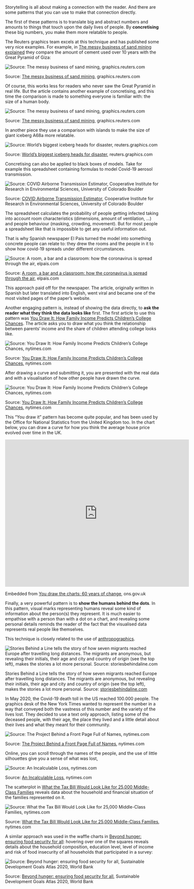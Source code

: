 Storytelling is all about making a connection with the reader. And there are some patterns that you can use to make that connection directly.

The first of these patterns is to translate big and abstract numbers and amounts to things that touch upon the daily lives of people. By **concretising** these big numbers, you make them more relatable to people.

The Reuters graphics team excels at this technique and has published some very nice examples. For example, in [The messy business of sand mining explained](https://graphics.reuters.com/GLOBAL-ENVIRONMENT/SAND/ygdpzekyavw/) they compare the amount of cement used over 10 years with the Great Pyramid of Giza:

![Source: [The messy business of sand mining](https://graphics.reuters.com/GLOBAL-ENVIRONMENT/SAND/ygdpzekyavw/), graphics.reuters.com](Patterns%20for%20data%20driven%20stories%2034fe0220a7d64297ae6ccf534303e18f/cement-concretising-reuters-1.png)

Source: [The messy business of sand mining](https://graphics.reuters.com/GLOBAL-ENVIRONMENT/SAND/ygdpzekyavw/), graphics.reuters.com

Of course, this works less for readers who never saw the Great Pyramid in real life. But the article contains another example of concretising, and this time the comparison is made to something everyone is familiar with: the size of a human body.

![Source: [The messy business of sand mining](https://graphics.reuters.com/GLOBAL-ENVIRONMENT/SAND/ygdpzekyavw/), graphics.reuters.com](Patterns%20for%20data%20driven%20stories%2034fe0220a7d64297ae6ccf534303e18f/sand-percapita-concretise-reuters.png)

Source: [The messy business of sand mining](https://graphics.reuters.com/GLOBAL-ENVIRONMENT/SAND/ygdpzekyavw/), graphics.reuters.com

In another piece they use a comparison with islands to make the size of giant iceberg A68a more relatable.

![Source: [World’s biggest iceberg heads for disaster](https://graphics.reuters.com/CLIMATE-CHANGE/ICEBERG/yzdvxjrbzvx/index.html), reuters.graphics.com](Patterns%20for%20data%20driven%20stories%2034fe0220a7d64297ae6ccf534303e18f/iceberg-islands-reuters.png)

Source: [World’s biggest iceberg heads for disaster](https://graphics.reuters.com/CLIMATE-CHANGE/ICEBERG/yzdvxjrbzvx/index.html), reuters.graphics.com

Concretising can also be applied to black boxes of models. Take for example this spreadsheet containing formulas to model Covid-19 aerosol transmission.

![Source: [COVID Airborne Transmission Estimator](https://cires.colorado.edu/news/covid-19-airborne-transmission-tool-available), Cooperative Institute for Research in Environmental Sciences, University of Colorado Boulder](Patterns%20for%20data%20driven%20stories%2034fe0220a7d64297ae6ccf534303e18f/elpais-model.png)

Source: [COVID Airborne Transmission Estimator](https://cires.colorado.edu/news/covid-19-airborne-transmission-tool-available), Cooperative Institute for Research in Environmental Sciences, University of Colorado Boulder

The spreadsheet calculates the probability of people getting infected taking into account room characteristics (dimensions, amount of ventilation, ...) and people behaviour (masking, crowding, movement). But for most people a spreadsheet like that is impossible to get any useful information out.

That is why Spanish newspaper El Pais turned the model into something concrete people can relate to: they drew the rooms and the people in it to show how covid-19 spreads under different circumstances.

![Source: [A room, a bar and a classroom: how the coronavirus is spread through the air](https://elpais.com/especiales/coronavirus-covid-19/a-room-a-bar-and-a-class-how-the-coronavirus-is-spread-through-the-air/), elpais.com](Patterns%20for%20data%20driven%20stories%2034fe0220a7d64297ae6ccf534303e18f/elpais-covid-spread.png)

Source: [A room, a bar and a classroom: how the coronavirus is spread through the air](https://elpais.com/especiales/coronavirus-covid-19/a-room-a-bar-and-a-class-how-the-coronavirus-is-spread-through-the-air/), elpais.com

This approach paid off for the newspaper. The article, originally written in Spanish but later translated into English, went viral and became one of the most visited pages of the paper’s website.

Another engaging pattern is, instead of showing the data directly, to **ask the reader what they think the data looks like** first. The first article to use this pattern was [You Draw It: How Family Income Predicts Children’s College Chances](https://www.nytimes.com/interactive/2015/05/28/upshot/you-draw-it-how-family-income-affects-childrens-college-chances.html). The article asks you to draw what you think the relationship between parents’ income and the share of children attending college looks like.

![Source: [You Draw It: How Family Income Predicts Children’s College Chances](https://www.nytimes.com/interactive/2015/05/28/upshot/you-draw-it-how-family-income-affects-childrens-college-chances.html), nytimes.com](Patterns%20for%20data%20driven%20stories%2034fe0220a7d64297ae6ccf534303e18f/youdrawit-nyt-start.png)

Source: [You Draw It: How Family Income Predicts Children’s College Chances](https://www.nytimes.com/interactive/2015/05/28/upshot/you-draw-it-how-family-income-affects-childrens-college-chances.html), nytimes.com

After drawing a curve and submitting it, you are presented with the real data and with a visualisation of how other people have drawn the curve.

![Source: [You Draw It: How Family Income Predicts Children’s College Chances](https://www.nytimes.com/interactive/2015/05/28/upshot/you-draw-it-how-family-income-affects-childrens-college-chances.html), nytimes.com](Patterns%20for%20data%20driven%20stories%2034fe0220a7d64297ae6ccf534303e18f/youdrawit-nyt-result.png)

Source: [You Draw It: How Family Income Predicts Children’s College Chances](https://www.nytimes.com/interactive/2015/05/28/upshot/you-draw-it-how-family-income-affects-childrens-college-chances.html), nytimes.com

This “You draw it” pattern has become quite popular, and has been used by the Office for National Statistics from the United Kingdom too. In the chart below, you can draw a curve for how you think the average house price evolved over time in the UK.

<iframe src="https://www.ons.gov.uk/visualisations/dvc445/ukhpi/index.html" style="border: none;" width="600px" height="480px"></iframe>

Embedded from [You draw the charts: 60 years of change](https://www.ons.gov.uk/peoplepopulationandcommunity/healthandsocialcare/healthandlifeexpectancies/articles/youdrawthecharts60yearsofchange/2017-10-24), ons.gov.uk

Finally, a very powerful pattern is to **show the humans behind the dots**. In this pattern, visual marks representing humans reveal some kind of information about the person(s) they represent. It is much easier to empathise with a person than with a dot on a chart, and revealing some personal details reminds the reader of the fact that the visualised data represents real people like themselves.

This technique is closely related to the use of <span class='internal-link'>[anthropographics](anthropographics)</span>.

![Stories Behind a Line tells the story of how seven migrants reached Europe after travelling long distances. The migrants are anonymous, but revealing their initials, their age and city and country of origin (see the top left), makes the stories a lot more personal. Source: [storiesbehindaline.com](http://www.storiesbehindaline.com/)](Patterns%20for%20data%20driven%20stories%2034fe0220a7d64297ae6ccf534303e18f/stories-behind-a-line.png)

Stories Behind a Line tells the story of how seven migrants reached Europe after travelling long distances. The migrants are anonymous, but revealing their initials, their age and city and country of origin (see the top left), makes the stories a lot more personal. Source: [storiesbehindaline.com](http://www.storiesbehindaline.com/)

In May 2020, the Covid-19 death toll in the US reached 100.000 people. The graphics desk of the New York Times wanted to represent the number in a way that conveyed both the vastness of this number and the variety of the lives lost. They decided to use a text only approach, listing some of the deceased people, with their age, the place they lived and a little detail about their lives and what they meant for their community.

![Source: [The Project Behind a Front Page Full of Names](https://www.nytimes.com/2020/05/23/reader-center/coronavirus-new-york-times-front-page.html), nytimes.com](Patterns%20for%20data%20driven%20stories%2034fe0220a7d64297ae6ccf534303e18f/NYT-front-page-05-24-20-superJumbo-v2.jpg)

Source: [The Project Behind a Front Page Full of Names](https://www.nytimes.com/2020/05/23/reader-center/coronavirus-new-york-times-front-page.html), nytimes.com

Online, you can scroll through the names of the people, and the use of little silhouettes give you a sense of what was lost,

![Source: [An Incalculable Loss](https://www.nytimes.com/interactive/2020/05/24/us/us-coronavirus-deaths-100000.html), nytimes.com](Patterns%20for%20data%20driven%20stories%2034fe0220a7d64297ae6ccf534303e18f/incalculable-loss-nyt.png)

Source: [An Incalculable Loss](https://www.nytimes.com/interactive/2020/05/24/us/us-coronavirus-deaths-100000.html), nytimes.com

The scatterplot in [What the Tax Bill Would Look Like for 25,000 Middle-Class Families](https://www.nytimes.com/interactive/2017/11/28/upshot/what-the-tax-bill-would-look-like-for-25000-middle-class-families.html) reveals data about the household and financial situation of the families represented on it. 

![Source: [What the Tax Bill Would Look Like for 25,000 Middle-Class Families](https://www.nytimes.com/interactive/2017/11/28/upshot/what-the-tax-bill-would-look-like-for-25000-middle-class-families.html), nytimes.com](Patterns%20for%20data%20driven%20stories%2034fe0220a7d64297ae6ccf534303e18f/household-incomes-nyt.png)

Source: [What the Tax Bill Would Look Like for 25,000 Middle-Class Families](https://www.nytimes.com/interactive/2017/11/28/upshot/what-the-tax-bill-would-look-like-for-25000-middle-class-families.html), nytimes.com

A similar approach was used in the waffle charts in [Beyond hunger: ensuring food security for all](https://datatopics.worldbank.org/sdgatlas/goal-2-zero-hunger/): hovering over one of the squares reveals details about the household composition, education level, level of income and risk of food insecurity of all households that participated in a survey:

![Source: [Beyond hunger: ensuring food security for all](https://datatopics.worldbank.org/sdgatlas/goal-2-zero-hunger/), Sustainable Development Goals Atlas 2020, World Bank](Patterns%20for%20data%20driven%20stories%2034fe0220a7d64297ae6ccf534303e18f/waffle-humans-behind-the-dots.png)

Source: [Beyond hunger: ensuring food security for all](https://datatopics.worldbank.org/sdgatlas/goal-2-zero-hunger/), Sustainable Development Goals Atlas 2020, World Bank